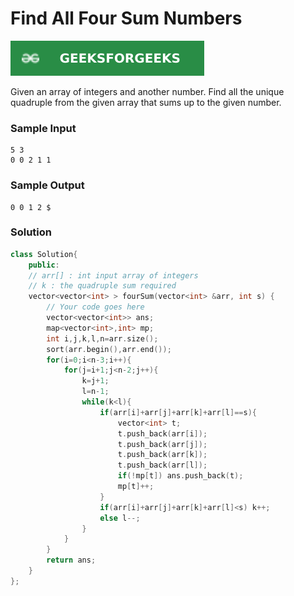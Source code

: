 # Find All Four Sum Numbers

[![Problem Link](../assets/gfg.svg)](https://practice.geeksforgeeks.org/problems/find-all-four-sum-numbers1732/1#)

Given an array of integers and another number. Find all the unique quadruple from the given array that sums up to the given number.

### Sample Input

```
5 3
0 0 2 1 1
```

### Sample Output

```
0 0 1 2 $
```

### Solution

```cpp
class Solution{
    public:
    // arr[] : int input array of integers
    // k : the quadruple sum required
    vector<vector<int> > fourSum(vector<int> &arr, int s) {
        // Your code goes here
        vector<vector<int>> ans;
        map<vector<int>,int> mp;
        int i,j,k,l,n=arr.size();
        sort(arr.begin(),arr.end());
        for(i=0;i<n-3;i++){
            for(j=i+1;j<n-2;j++){
                k=j+1;
                l=n-1;
                while(k<l){
                    if(arr[i]+arr[j]+arr[k]+arr[l]==s){
                        vector<int> t;
                        t.push_back(arr[i]);
                        t.push_back(arr[j]);
                        t.push_back(arr[k]);
                        t.push_back(arr[l]);
                        if(!mp[t]) ans.push_back(t);
                        mp[t]++;
                    }
                    if(arr[i]+arr[j]+arr[k]+arr[l]<s) k++;
                    else l--;
                }
            }
        }
        return ans;
    }
};
```
